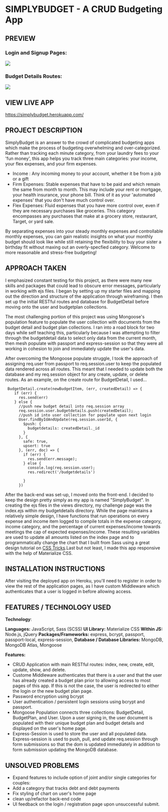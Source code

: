 # SIMPLYBUDGET - A CRUD Budgeting App

## PREVIEW
### Login and Signup Pages:
![](./secondary-readmes/preview-images/log-in-page.gif)

### Budget Details Routes:
![](./secondary-readmes/preview-images/budget-summary.gif)
## VIEW LIVE APP
https://simplybudget.herokuapp.com/

## PROJECT DESCRIPTION
SimplyBudget is an answer to the crowd of complicated budgeting apps which make the process of budgeting overwhelming and over-categorized. Rather than tracking each minute category, from your laundry fees to your 
'fun money', this app helps you track three main categories: your income, your flex expenses, and your firm expenses. 

* Income : Any incoming money to your account, whether it be from a job or a gift
* Firm Expenses: Stable expenses that have to be paid and which remain the same from month to month. This may include your rent or mortgage, your health insurance, your phone bill. Think of it as your 'automated expenses' that you don't have much control over. 
* Flex Expenses: Fluid expenses that you have more control over, even if they are necessary purchases like groceries. This category encompasses any purchases that make at a grocery store, restaurant, Target, or yard sale.

By separating expenses into your steady monthly expenses and controllable monthly expenses, you can gain realistic insights on what your monthly budget should look like while still retaining the flexibility to buy your sister a birthday fit without maxing out an overly-specfied category. Welcome to more reasonable and stress-free budgeting!

## APPROACH TAKEN

I emphasized constant testing for this project, as there were many new skills and packages that could lead to obscure error messages, particularly in working with ejs files. I began by setting up my starter files and mapping out the direction and structure of the application through wireframing. I then set up the initial RESTful routes and database for BudgetDetail before moving onto the user and budgetplan collections.

The most challenging portion of this project was using Mongoose's population feature to populate the user collection with documents from the budget detail and budget plan collections. I ran into a road block for two days while self teaching this, particularly because I was attempting to filter through the budgetdetail data to select only data from the current month, then mesh populate with passport and express-session so that they were all working in cohesion to join and immediately update the user's data. 

After overcoming the Mongoose populate struggle, I took the approach of assigning req.user from passport to req.session.user to keep the populated data rendered across all routes. This meant that I needed to update both the database and my req.session object for any create, update, or delete routes. As an example, on the create route for BudgetDetail, I used...

```
 BudgetDetail.create(newBudgetItem, (err, createdDetail) => {
    if (err) {
      res.send(err)
    } else {
      //push new budget detail into req.session array
      req.session.user.budgetdetails.push(createdDetail);
      //push id into user collection for populate upon next login
      User.findByIdAndUpdate(req.session.userId, {
        $push: {
          budgetdetails: createdDetail._id
        }
      }, {
        safe: true,
        upsert: true
      }, (err, doc) => {
        if (err) {
          res.send(err.message);
        } else {
          console.log(req.session.user);
          res.redirect('/budgetdetails')

        }
      })

```
After the back-end was set-up, I moved onto the front-end. I decided to keep the design pretty simply as my app is named "SimplyBudget". In creating the ejs files in the views directory, my challenge page was the index.ejs within my budgetdetails directory. While the page maintains a relatively simple design, I have functions that run operations on every expense and income item logged to compile totals in the expense category, income category, and the percentage of current expenses/income towards meetings the cap of expected expenses/income. These resulting variables are used to update all amounts listed on the index page and to programmatically change the chart that I built from Sass using a great design tutorial on [CSS Tricks](https://css-tricks.com/making-charts-with-css/).Last but not least, I made this app responsive with the help of Materialize CSS. 

## INSTALLATION INSTRUCTIONS

After visiting the deployed app on Heroku, you'll need to register in order to view the rest of the application pages, as I have custom Middleware which authenticates that a user is logged in before allowing access. 

## FEATURES / TECHNOLOGY USED
__Technology__:

__Languages:__  JavaScript, Sass (SCSS)
__UI Library:__ Materialize CSS
__Within JS:__ Node.js, jQuery
__Packages/Frameworks:__ express, bcrypt, passport, passport-local, express-session,
__Database / Database Libraries:__ MongoDB, MongoDB Atlas, Mongoose

__Features:__
* CRUD Application with main RESTful routes: index, new, create, edit, update, show, and delete.
* Custome Middleware authenticates that there is a user and that the user has already created a budget plan prior to allowing access to most pages of this app. If this is not the case, the user is redirected to either the login or the new budget plan page.
* Password encryption using bcrypt
* User authentication / persistent login sessions using bcrypt and passport. 
* Mongoose Population connects three collections: BudgetDetail, BudgetPlan, and User. Upon a user signing in, the user document is populated with their unique budget plan and budget details and displayed on the user's home page. 
* Express-Session is used to store the user and all populated data. Express-session is used to push, pull, and update req.session through form submissions so that the dom is updated immediately in addition to form submission updating the MongoDB database.

## UNSOLVED PROBLEMS
* Expand features to include option of joint and/or single categories for couples: 
* Add a category that tracks debt and debt payments
* Fix styling of chart on user's home page
* clean up/refactor back-end code 
* UI feedback on the login / registration page upon unsuccessful submit.